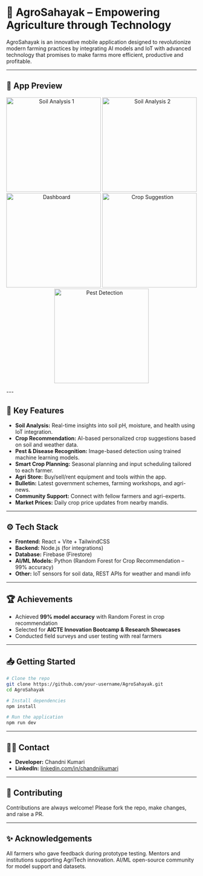 # 🌾 AgroSahayak – Empowering Agriculture through Technology

AgroSahayak is an innovative mobile application designed to revolutionize modern farming  practices by integrating  AI models 
and IoT with advanced technology that promises to make farms more efficient, productive and profitable.

---

## 📱 App Preview

<p align="center"> <img src="https://github.com/user-attachments/assets/522691f2-a565-4a98-9a3f-dfed0ef158cf" alt="Soil Analysis 1" width="250"/> <img src="https://github.com/user-attachments/assets/55cb66d1-0977-45fe-9cfc-bba83377bda9" alt="Soil Analysis 2" width="250"/> <img src="https://github.com/user-attachments/assets/300dd82f-30d5-46e8-97ac-6ccc737fa0b4" alt="Dashboard" width="250"/> <img src="https://github.com/user-attachments/assets/207609b8-5683-4013-bf7d-c1a11c3f98eb" alt="Crop Suggestion" width="250"/> <img src="https://github.com/user-attachments/assets/0ba548e3-3883-4130-acd9-3dfa2bcaab34" alt="Pest Detection" width="250"/> </p>
---

## 🚀 Key Features

* **Soil Analysis:** Real-time insights into soil pH, moisture, and health using IoT integration.
* **Crop Recommendation:** AI-based personalized crop suggestions based on soil and weather data.
* **Pest & Disease Recognition:** Image-based detection using trained machine learning models.
* **Smart Crop Planning:** Seasonal planning and input scheduling tailored to each farmer.
* **Agri Store:** Buy/sell/rent equipment and tools within the app.
* **Bulletin:** Latest government schemes, farming workshops, and agri-news.
* **Community Support:** Connect with fellow farmers and agri-experts.
* **Market Prices:** Daily crop price updates from nearby mandis.

---

## ⚙️ Tech Stack

* **Frontend:** React + Vite + TailwindCSS
* **Backend:** Node.js (for integrations)
* **Database:** Firebase (Firestore)
* **AI/ML Models:** Python (Random Forest for Crop Recommendation – 99% accuracy)
* **Other:** IoT sensors for soil data, REST APIs for weather and mandi info

---

## 🏆 Achievements

* Achieved **99% model accuracy** with Random Forest in crop recommendation
* Selected for **AICTE Innovation Bootcamp & Research Showcases**
* Conducted field surveys and user testing with real farmers

---

## 📥 Getting Started

```bash
# Clone the repo
git clone https://github.com/your-username/AgroSahayak.git
cd AgroSahayak

# Install dependencies
npm install

# Run the application
npm run dev
```

---

## 👨‍🌾 Contact

* **Developer:** Chandni Kumari
* **LinkedIn:** [linkedin.com/in/chandniikumari](https://linkedin.com/in/chandniikumari)

---

## 🤝 Contributing

Contributions are always welcome!
Please fork the repo, make changes, and raise a PR.

---

## ✨ Acknowledgements
All farmers who gave feedback during prototype testing.
Mentors and institutions supporting AgriTech innovation.
AI/ML open-source community for model support and datasets.
